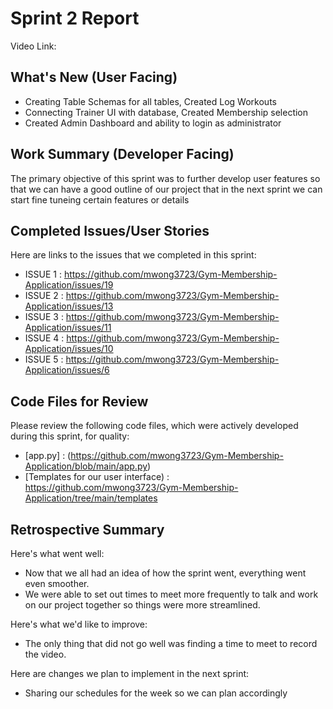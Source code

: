 # Sprint 2 Report 
Video Link: 
## What's New (User Facing)
 * Creating Table Schemas for all tables, Created Log Workouts
 * Connecting Trainer UI with database, Created Membership selection
 * Created Admin Dashboard and ability to login as administrator

## Work Summary (Developer Facing)
The primary objective of this sprint was to further develop user features so that we can have a good outline of our project that in the next sprint we can start fine tuneing certain features or details


## Completed Issues/User Stories
Here are links to the issues that we completed in this sprint:

 * ISSUE 1 : https://github.com/mwong3723/Gym-Membership-Application/issues/19
 * ISSUE 2 : https://github.com/mwong3723/Gym-Membership-Application/issues/13
 * ISSUE 3 : https://github.com/mwong3723/Gym-Membership-Application/issues/11
 * ISSUE 4 : https://github.com/mwong3723/Gym-Membership-Application/issues/10
 * ISSUE 5 : https://github.com/mwong3723/Gym-Membership-Application/issues/6


## Code Files for Review
Please review the following code files, which were actively developed during this sprint, for quality:
 * [app.py] : (https://github.com/mwong3723/Gym-Membership-Application/blob/main/app.py)
 * [Templates for our user interface) : https://github.com/mwong3723/Gym-Membership-Application/tree/main/templates
 
## Retrospective Summary
Here's what went well:
  * Now that we all had an idea of how the sprint went, everything went even smoother.
  * We were able to set out times to meet more frequently to talk and work on our project together so things were more streamlined.
 
Here's what we'd like to improve:
   * The only thing that did not go well was finding a time to meet to record the video.
  
Here are changes we plan to implement in the next sprint:
   * Sharing our schedules for the week so we can plan accordingly

